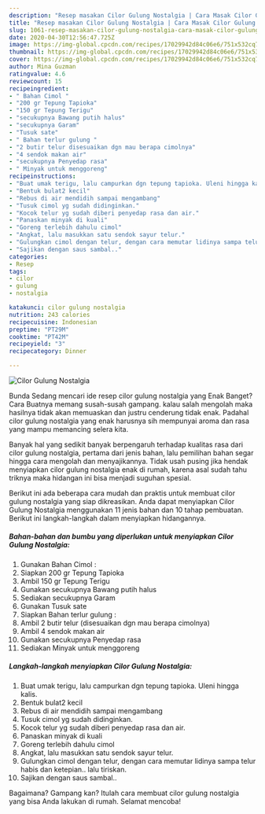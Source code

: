 ```yaml
---
description: "Resep masakan Cilor Gulung Nostalgia | Cara Masak Cilor Gulung Nostalgia Yang Mudah Dan Praktis"
title: "Resep masakan Cilor Gulung Nostalgia | Cara Masak Cilor Gulung Nostalgia Yang Mudah Dan Praktis"
slug: 1061-resep-masakan-cilor-gulung-nostalgia-cara-masak-cilor-gulung-nostalgia-yang-mudah-dan-praktis
date: 2020-04-30T12:56:47.725Z
image: https://img-global.cpcdn.com/recipes/17029942d84c06e6/751x532cq70/cilor-gulung-nostalgia-foto-resep-utama.jpg
thumbnail: https://img-global.cpcdn.com/recipes/17029942d84c06e6/751x532cq70/cilor-gulung-nostalgia-foto-resep-utama.jpg
cover: https://img-global.cpcdn.com/recipes/17029942d84c06e6/751x532cq70/cilor-gulung-nostalgia-foto-resep-utama.jpg
author: Mina Guzman
ratingvalue: 4.6
reviewcount: 15
recipeingredient:
- " Bahan Cimol "
- "200 gr Tepung Tapioka"
- "150 gr Tepung Terigu"
- "secukupnya Bawang putih halus"
- "secukupnya Garam"
- "Tusuk sate"
- " Bahan terlur gulung "
- "2 butir telur disesuaikan dgn mau berapa cimolnya"
- "4 sendok makan air"
- "secukupnya Penyedap rasa"
- " Minyak untuk menggoreng"
recipeinstructions:
- "Buat umak terigu, lalu campurkan dgn tepung tapioka. Uleni hingga kalis."
- "Bentuk bulat2 kecil"
- "Rebus di air mendidih sampai mengambang"
- "Tusuk cimol yg sudah didinginkan."
- "Kocok telur yg sudah diberi penyedap rasa dan air."
- "Panaskan minyak di kuali"
- "Goreng terlebih dahulu cimol"
- "Angkat, lalu masukkan satu sendok sayur telur."
- "Gulungkan cimol dengan telur, dengan cara memutar lidinya sampa telur habis dan ketepian.. lalu tiriskan."
- "Sajikan dengan saus sambal.."
categories:
- Resep
tags:
- cilor
- gulung
- nostalgia

katakunci: cilor gulung nostalgia 
nutrition: 243 calories
recipecuisine: Indonesian
preptime: "PT29M"
cooktime: "PT42M"
recipeyield: "3"
recipecategory: Dinner

---
```



![Cilor Gulung Nostalgia](https://img-global.cpcdn.com/recipes/17029942d84c06e6/751x532cq70/cilor-gulung-nostalgia-foto-resep-utama.jpg)

Bunda Sedang mencari ide resep cilor gulung nostalgia yang Enak Banget? Cara Buatnya memang susah-susah gampang. kalau salah mengolah maka hasilnya tidak akan memuaskan dan justru cenderung tidak enak. Padahal cilor gulung nostalgia yang enak harusnya sih mempunyai aroma dan rasa yang mampu memancing selera kita.



Banyak hal yang sedikit banyak berpengaruh terhadap kualitas rasa dari cilor gulung nostalgia, pertama dari jenis bahan, lalu pemilihan bahan segar hingga cara mengolah dan menyajikannya. Tidak usah pusing jika hendak menyiapkan cilor gulung nostalgia enak di rumah, karena asal sudah tahu triknya maka hidangan ini bisa menjadi suguhan spesial.


Berikut ini ada beberapa cara mudah dan praktis untuk membuat cilor gulung nostalgia yang siap dikreasikan. Anda dapat menyiapkan Cilor Gulung Nostalgia menggunakan 11 jenis bahan dan 10 tahap pembuatan. Berikut ini langkah-langkah dalam menyiapkan hidangannya.

<!--inarticleads1-->

##### Bahan-bahan dan bumbu yang diperlukan untuk menyiapkan Cilor Gulung Nostalgia:

1. Gunakan  Bahan Cimol :
1. Siapkan 200 gr Tepung Tapioka
1. Ambil 150 gr Tepung Terigu
1. Gunakan secukupnya Bawang putih halus
1. Sediakan secukupnya Garam
1. Gunakan Tusuk sate
1. Siapkan  Bahan terlur gulung :
1. Ambil 2 butir telur (disesuaikan dgn mau berapa cimolnya)
1. Ambil 4 sendok makan air
1. Gunakan secukupnya Penyedap rasa
1. Sediakan  Minyak untuk menggoreng




<!--inarticleads2-->

##### Langkah-langkah menyiapkan Cilor Gulung Nostalgia:

1. Buat umak terigu, lalu campurkan dgn tepung tapioka. Uleni hingga kalis.
1. Bentuk bulat2 kecil
1. Rebus di air mendidih sampai mengambang
1. Tusuk cimol yg sudah didinginkan.
1. Kocok telur yg sudah diberi penyedap rasa dan air.
1. Panaskan minyak di kuali
1. Goreng terlebih dahulu cimol
1. Angkat, lalu masukkan satu sendok sayur telur.
1. Gulungkan cimol dengan telur, dengan cara memutar lidinya sampa telur habis dan ketepian.. lalu tiriskan.
1. Sajikan dengan saus sambal..




Bagaimana? Gampang kan? Itulah cara membuat cilor gulung nostalgia yang bisa Anda lakukan di rumah. Selamat mencoba!
